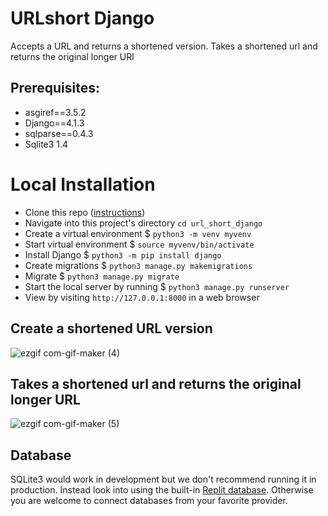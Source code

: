 # URLshort Django
Accepts a URL and returns a shortened version.  Takes a shortened url and returns the original longer URl

## Prerequisites:
  * asgiref==3.5.2
  * Django==4.1.3
  * sqlparse==0.4.3
  * Sqlite3 1.4 

# Local Installation
* Clone this repo ([instructions](https://docs.github.com/en/repositories/creating-and-managing-repositories/cloning-a-repository))
* Navigate into this project's directory `cd url_short_django`
* Create a virtual environment $ `python3 -m venv myvenv`
* Start virtual environment $ `source myvenv/bin/activate`
* Install Django $ `python3 -m pip install django`
* Create migrations $ `python3 manage.py makemigrations`
* Migrate $ `python3 manage.py migrate`
* Start the local server by running $ `python3 manage.py runserver`
* View by visiting `http://127.0.0.1:8000` in a web browser

## Create a shortened URL version

![ezgif com-gif-maker (4)](https://user-images.githubusercontent.com/89544506/205569158-0e8aea0b-0ebc-4b25-b627-c534ffdf4af3.gif)

## Takes a shortened url and returns the original longer URL

![ezgif com-gif-maker (5)](https://user-images.githubusercontent.com/89544506/205570775-9c675131-acff-410b-9e7a-47af7260bd4e.gif)



## Database

SQLite3 would work in development but we don't recommend running it in production. Instead look into using the built-in [Replit database](http://docs.replit.com/misc/database). Otherwise you are welcome to connect databases from your favorite provider. 

